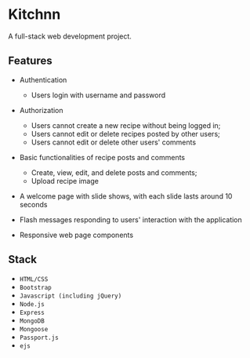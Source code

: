 # Kitchnn
A full-stack web development project.

## Features
- Authentication
  - Users login with username and password
  
- Authorization
  - Users cannot create a new recipe without being logged in;
  - Users cannot edit or delete recipes posted by other users;
  - Users cannot edit or delete other users' comments
  
- Basic functionalities of recipe posts and comments
  - Create, view, edit, and delete posts and comments;
  - Upload recipe image
  
- A welcome page with slide shows, with each slide lasts around 10 seconds

- Flash messages responding to users' interaction with the application

- Responsive web page components


## Stack
- `HTML/CSS`
- `Bootstrap`
- `Javascript (including jQuery)`
- `Node.js`
- `Express`
- `MongoDB`
- `Mongoose`
- `Passport.js`
- `ejs`
